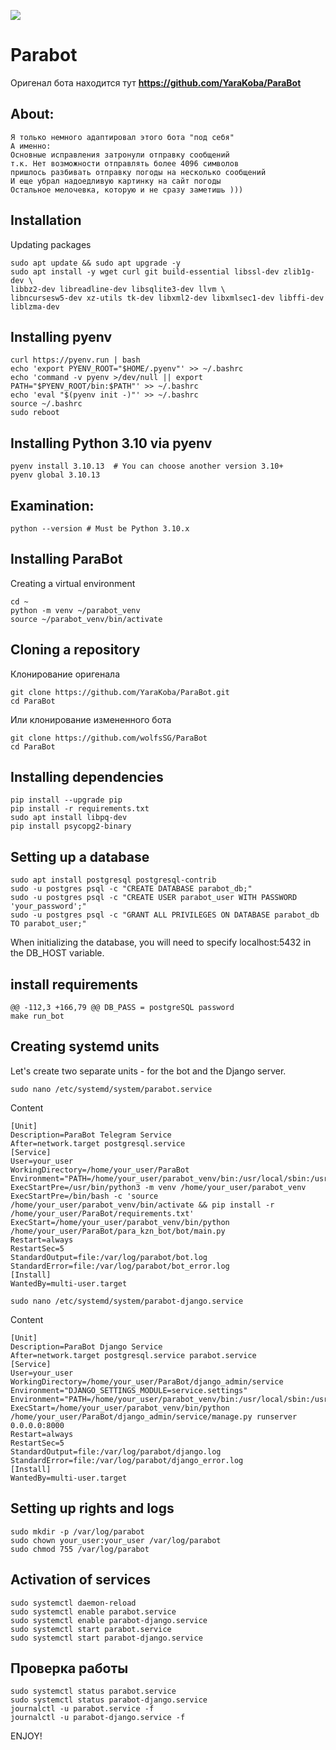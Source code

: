 [![](https://img.shields.io/pypi/pyversions/django-admin-interface.svg?color=3776AB&logo=python&logoColor=white)](https://www.python.org/)


# Parabot
Оригенал бота находится тут <b> https://github.com/YaraKoba/ParaBot </b>

## About: 
```commandline
Я только немного адаптировал этого бота "под себя"
А именно:
Основные исправления затронули отправку сообщений
т.к. Нет возможности отправлять более 4096 символов
пришлось разбивать отправку погоды на несколько сообщений
И еще убрал надоедливую картинку на сайт погоды
Остальное мелочевка, которую и не сразу заметишь )))
```

## Installation
Updating packages
```commandline
sudo apt update && sudo apt upgrade -y
sudo apt install -y wget curl git build-essential libssl-dev zlib1g-dev \
libbz2-dev libreadline-dev libsqlite3-dev llvm \
libncursesw5-dev xz-utils tk-dev libxml2-dev libxmlsec1-dev libffi-dev liblzma-dev
```

## Installing pyenv
```commandline
curl https://pyenv.run | bash
echo 'export PYENV_ROOT="$HOME/.pyenv"' >> ~/.bashrc
echo 'command -v pyenv >/dev/null || export PATH="$PYENV_ROOT/bin:$PATH"' >> ~/.bashrc
echo 'eval "$(pyenv init -)"' >> ~/.bashrc
source ~/.bashrc
sudo reboot
```

## Installing Python 3.10 via pyenv
```commandline
pyenv install 3.10.13  # You can choose another version 3.10+
pyenv global 3.10.13
```

## Examination:
```commandline
python --version # Must be Python 3.10.x
```

## Installing ParaBot
Creating a virtual environment
```commandline
cd ~
python -m venv ~/parabot_venv
source ~/parabot_venv/bin/activate
```

## Cloning a repository
Клонирование оригенала
```commandline
git clone https://github.com/YaraKoba/ParaBot.git
cd ParaBot
```
Или клонирование измененного бота
```commandline
git clone https://github.com/wolfsSG/ParaBot
cd ParaBot
```

## Installing dependencies
```commandline
pip install --upgrade pip
pip install -r requirements.txt
sudo apt install libpq-dev
pip install psycopg2-binary
```

## Setting up a database
```commandline
sudo apt install postgresql postgresql-contrib
sudo -u postgres psql -c "CREATE DATABASE parabot_db;"
sudo -u postgres psql -c "CREATE USER parabot_user WITH PASSWORD 'your_password';"
sudo -u postgres psql -c "GRANT ALL PRIVILEGES ON DATABASE parabot_db TO parabot_user;"
```
When initializing the database, you will need to specify localhost:5432 in the DB_HOST variable.

## install requirements
```commandline
@@ -112,3 +166,79 @@ DB_PASS = postgreSQL password
make run_bot
```

## Creating systemd units
Let's create two separate units - for the bot and the Django server.
```commandline
sudo nano /etc/systemd/system/parabot.service
```
Content
```commandline
[Unit]
Description=ParaBot Telegram Service
After=network.target postgresql.service
[Service]
User=your_user
WorkingDirectory=/home/your_user/ParaBot
Environment="PATH=/home/your_user/parabot_venv/bin:/usr/local/sbin:/usr/local/bin:/usr/sbin:/usr/bin:/sbin:/bin"
ExecStartPre=/usr/bin/python3 -m venv /home/your_user/parabot_venv
ExecStartPre=/bin/bash -c 'source /home/your_user/parabot_venv/bin/activate && pip install -r /home/your_user/ParaBot/requirements.txt'
ExecStart=/home/your_user/parabot_venv/bin/python /home/your_user/ParaBot/para_kzn_bot/bot/main.py
Restart=always
RestartSec=5
StandardOutput=file:/var/log/parabot/bot.log
StandardError=file:/var/log/parabot/bot_error.log
[Install]
WantedBy=multi-user.target
```

```commandline
sudo nano /etc/systemd/system/parabot-django.service
```
Content
```commandline
[Unit]
Description=ParaBot Django Service
After=network.target postgresql.service parabot.service
[Service]
User=your_user
WorkingDirectory=/home/your_user/ParaBot/django_admin/service
Environment="DJANGO_SETTINGS_MODULE=service.settings"
Environment="PATH=/home/your_user/parabot_venv/bin:/usr/local/sbin:/usr/local/bin:/usr/sbin:/usr/bin:/sbin:/bin"
ExecStart=/home/your_user/parabot_venv/bin/python /home/your_user/ParaBot/django_admin/service/manage.py runserver 0.0.0.0:8000
Restart=always
RestartSec=5
StandardOutput=file:/var/log/parabot/django.log
StandardError=file:/var/log/parabot/django_error.log
[Install]
WantedBy=multi-user.target
```

## Setting up rights and logs
```commandline
sudo mkdir -p /var/log/parabot
sudo chown your_user:your_user /var/log/parabot
sudo chmod 755 /var/log/parabot
```

## Activation of services
```commandline
sudo systemctl daemon-reload
sudo systemctl enable parabot.service
sudo systemctl enable parabot-django.service
sudo systemctl start parabot.service
sudo systemctl start parabot-django.service
```

## Проверка работы
```commandline
sudo systemctl status parabot.service
sudo systemctl status parabot-django.service
journalctl -u parabot.service -f
journalctl -u parabot-django.service -f
```

ENJOY!
